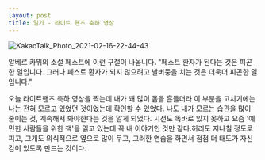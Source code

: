 ```yaml
---
layout: post
title: 일기 - 라이트 핸즈 축하 영상
---
```


![KakaoTalk_Photo_2021-02-16-22-44-43](https://user-images.githubusercontent.com/50545088/108071331-f3adc380-70a8-11eb-85bd-6370f5fbbb9c.jpeg)


알베르 카뮈의 소설 페스트에 이런 구절이 나옵니다. "페스트 환자가 된다는 것은 피곤한 일입니다. 그러나 페스트 환자가 되지 않으려고 발버둥을 치는 것은 더욱더 피곤한 일입니다."

오늘 라이트핸즈 축하 영상을 찍는데 내가 꽤 많이 몸을 흔들더라 이 부분을 고치기에는 나는 전혀 모르고 있었던 것이었는데 확인할 수 있었다. 나도 내가 모르는 습관을 많이 줄이는 것, 계속해서 봐야한다는 것을 알게 되었다. 시선도 똑바로 있지 못하고 요즘 '예민한 사람들을 위한 책'을 읽고 있는데 꼭 내 이야기인 것만 같다.허리도 지나칠 정도로 피고, 그개도 의식적으로 옆으로 많이 두고, 그러한 연습을 하면서 점점 더 태도가 자신감이 있도록 만드는 것이다.